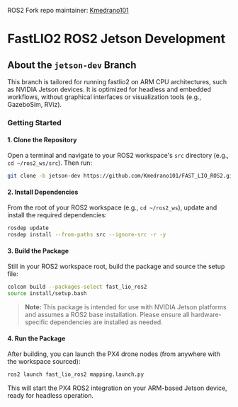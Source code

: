 ROS2 Fork repo maintainer: [Kmedrano101](https://github.com/Kmedrano101)
# FastLIO2 ROS2 Jetson Development

## About the `jetson-dev` Branch

This branch is tailored for running fastlio2 on ARM CPU architectures, such as NVIDIA Jetson devices. It is optimized for headless and embedded workflows, without graphical interfaces or visualization tools (e.g., GazeboSim, RViz).

### Getting Started

#### 1. Clone the Repository

Open a terminal and navigate to your ROS2 workspace's `src` directory (e.g., `cd ~/ros2_ws/src`). Then run:

```bash
git clone -b jetson-dev https://github.com/Kmedrano101/FAST_LIO_ROS2.git
```

#### 2. Install Dependencies

From the root of your ROS2 workspace (e.g., `cd ~/ros2_ws`), update and install the required dependencies:

```bash
rosdep update
rosdep install --from-paths src --ignore-src -r -y
```

#### 3. Build the Package

Still in your ROS2 workspace root, build the package and source the setup file:

```bash
colcon build --packages-select fast_lio_ros2
source install/setup.bash
```

> **Note:** This package is intended for use with NVIDIA Jetson platforms and assumes a ROS2 base installation. Please ensure all hardware-specific dependencies are installed as needed.

#### 4. Run the Package

After building, you can launch the PX4 drone nodes (from anywhere with the workspace sourced):

```bash
ros2 launch fast_lio_ros2 mapping.launch.py
```

This will start the PX4 ROS2 integration on your ARM-based Jetson device, ready for headless operation.